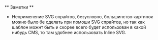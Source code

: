 ** Заметки **

- Неприменение SVG спрайтов, безусловно, большинство картинок можно было бе сделать при помоши SVG спрайтов, но так как шаблон можнт быть и скорее всего будет использован в какой нибудь CMS, то там удобнее использовать Inline SVG.